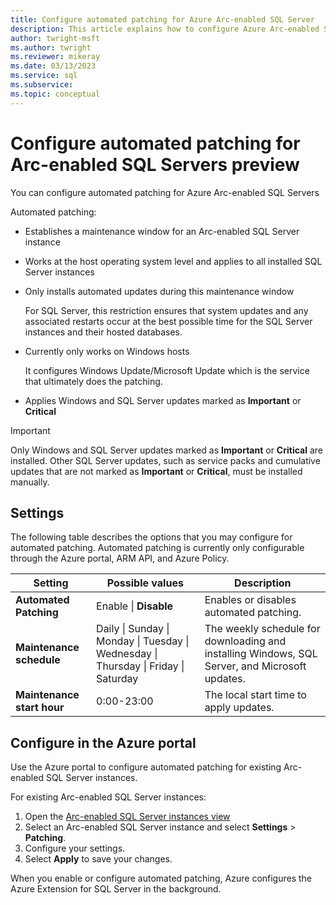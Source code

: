 ```yaml
---
title: Configure automated patching for Azure Arc-enabled SQL Server
description: This article explains how to configure Azure Arc-enabled SQL Server automated patching.
author: twright-msft
ms.author: twright
ms.reviewer: mikeray
ms.date: 03/13/2023
ms.service: sql
ms.subservice: 
ms.topic: conceptual 
---
```


# Configure automated patching for Arc-enabled SQL Servers preview

You can configure automated patching for Azure Arc-enabled SQL Servers

Automated patching:

- Establishes a maintenance window for an Arc-enabled SQL Server instance
- Works at the host operating system level and applies to all installed SQL Server instances
- Only installs automated updates during this maintenance window 

   For SQL Server, this restriction ensures that system updates and any associated restarts occur at the best possible time for the SQL Server instances and their hosted databases. 

- Currently only works on Windows hosts

   It configures Windows Update/Microsoft Update which is the service that ultimately does the patching. 

- Applies Windows and SQL Server updates marked as **Important** or **Critical**

> [!IMPORTANT]
> Only Windows and SQL Server updates marked as **Important** or **Critical** are installed. Other SQL Server updates, such as service packs and cumulative updates that are not marked as **Important** or **Critical**, must be installed manually.

## Settings

The following table describes the options that you may configure for automated patching. Automated patching is currently only configurable through the Azure portal, ARM API, and Azure Policy.

| Setting | Possible values | Description |
| --- | --- | --- |
| **Automated Patching** |Enable \| **Disable** | Enables or disables automated patching. |
| **Maintenance schedule** | Daily \| Sunday \| Monday \| Tuesday \| Wednesday \| Thursday \| Friday \| Saturday |The weekly schedule for downloading and installing Windows, SQL Server, and Microsoft updates. |
| **Maintenance start hour** |0:00-23:00 |The local start time to apply updates. |

## Configure in the Azure portal

Use the Azure portal to configure automated patching for existing Arc-enabled SQL Server instances.

For existing Arc-enabled SQL Server instances:

1. Open the [Arc-enabled SQL Server instances view](https://ms.portal.azure.com/#view/Microsoft_Azure_HybridCompute/AzureArcCenterBlade/~/sqlServers)
1. Select an Arc-enabled SQL Server instance and select **Settings** > **Patching**.
1. Configure your settings.
1. Select **Apply** to save your changes.

When you enable or configure automated patching, Azure configures the Azure Extension for SQL Server in the background.